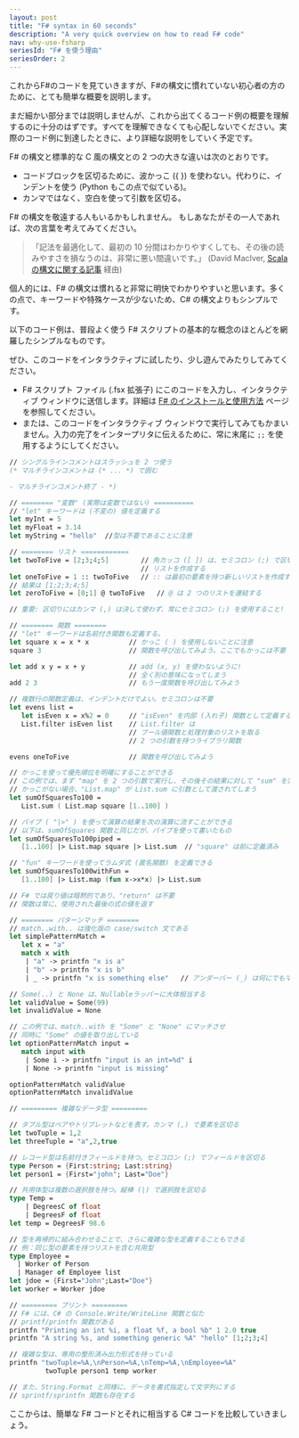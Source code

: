 ```yaml
---
layout: post
title: "F# syntax in 60 seconds"
description: "A very quick overview on how to read F# code"
nav: why-use-fsharp
seriesId: "F# を使う理由"
seriesOrder: 2
---
```


これからF#のコードを見ていきますが、F#の構文に慣れていない初心者の方のために、とても簡単な概要を説明します。

まだ細かい部分までは説明しませんが、これから出てくるコード例の概要を理解するのに十分のはずです。すべてを理解できなくても心配しないでください。実際のコード例に到達したときに、より詳細な説明をしていく予定です。

F# の構文と標準的な C 風の構文との 2 つの大きな違いは次のとおりです。

* コードブロックを区切るために、波かっこ ({ }) を使わない。代わりに、インデントを使う (Python もこの点で似ている)。
* カンマではなく、空白を使って引数を区切る。

F# の構文を敬遠する人もいるかもしれません。 もしあなたがその一人であれば、次の言葉を考えてみてください。

> 「記法を最適化して、最初の 10 分間はわかりやすくしても、その後の読みやすさを損なうのは、非常に悪い間違いです。」 (David MacIver, [Scala の構文に関する記事](https://rickyclarkson.blogspot.com/2008/01/in-defence-of-0l-in-scala.html) 経由)

個人的には、F# の構文は慣れると非常に明快でわかりやすいと思います。多くの点で、キーワードや特殊ケースが少ないため、C# の構文よりもシンプルです。

以下のコード例は、普段よく使う F# スクリプトの基本的な概念のほとんどを網羅したシンプルなものです。

ぜひ、このコードをインタラクティブに試したり、少し遊んでみたりしてみてください。

* F# スクリプト ファイル (.fsx 拡張子) にこのコードを入力し、インタラクティブ ウィンドウに送信します。詳細は [F# のインストールと使用方法](../installing-and-using/index.md) ページを参照してください。
* または、このコードをインタラクティブ ウィンドウで実行してみてもかまいません。入力の完了をインタープリタに伝えるために、常に末尾に `;;` を使用するようにしてください。


```fsharp
// シングルラインコメントはスラッシュを 2 つ使う
(* マルチラインコメントは (* ... *) で囲む

- マルチラインコメント終了 - *)

// ======== "変数" (実際は変数ではない) ==========
// "let" キーワードは (不変の) 値を定義する
let myInt = 5
let myFloat = 3.14
let myString = "hello"	//型は不要であることに注意

// ======== リスト ============
let twoToFive = [2;3;4;5]        // 角カッコ ([ ]) は、セミコロン (;) で区切られた
                                 // リストを作成する
let oneToFive = 1 :: twoToFive   // :: は最初の要素を持つ新しいリストを作成する
// 結果は [1;2;3;4;5]
let zeroToFive = [0;1] @ twoToFive   // @ は 2 つのリストを連結する

// 重要: 区切りにはカンマ (,) は決して使わず、常にセミコロン (;) を使用すること!

// ======== 関数 ========
// "let" キーワードは名前付き関数も定義する。
let square x = x * x          // かっこ ( ) を使用しないことに注意
square 3                      // 関数を呼び出してみよう。ここでもかっこは不要

let add x y = x + y           // add (x, y) を使わないように! 
                              // 全く別の意味になってしまう
add 2 3                       // もう一度関数を呼び出してみよう

// 複数行の関数定義は、インデントだけでよい。セミコロンは不要
let evens list =
   let isEven x = x%2 = 0     // "isEven" を内部 (入れ子) 関数として定義する
   List.filter isEven list    // List.filter は
                              // ブール値関数と処理対象のリストを取る
                              // 2 つの引数を持つライブラリ関数

evens oneToFive               // 関数を呼び出してみよう

// かっこを使って優先順位を明確にすることができる
// この例では、まず "map" を 2 つの引数で実行し、その後その結果に対して "sum" を実行する
// かっこがない場合、"List.map" が List.sum に引数として渡されてしまう
let sumOfSquaresTo100 =
   List.sum ( List.map square [1..100] )

// パイプ ( "|>" ) を使って演算の結果を次の演算に流すことができる
// 以下は、sumOfSquares 関数と同じだが、パイプを使って書いたもの
let sumOfSquaresTo100piped =
   [1..100] |> List.map square |> List.sum  // "square" は前に定義済み

// "fun" キーワードを使ってラムダ式 (匿名関数) を定義できる
let sumOfSquaresTo100withFun =
   [1..100] |> List.map (fun x->x*x) |> List.sum

// F# では戻り値は暗黙的であり、"return" は不要
// 関数は常に、使用された最後の式の値を返す

// ======== パターンマッチ ========
// match..with.. は強化版の case/switch 文である
let simplePatternMatch =
   let x = "a"
   match x with
    | "a" -> printfn "x is a"
    | "b" -> printfn "x is b"
    | _ -> printfn "x is something else"   // アンダーバー (_) は何にでもマッチする

// Some(..) と None は、Nullableラッパーに大体相当する
let validValue = Some(99)
let invalidValue = None

// この例では、match..with を "Some" と "None" にマッチさせ
// 同時に "Some" の値を取り出している
let optionPatternMatch input =
   match input with
    | Some i -> printfn "input is an int=%d" i
    | None -> printfn "input is missing"

optionPatternMatch validValue
optionPatternMatch invalidValue

// ========= 複雑なデータ型 =========

// タプル型はペアやトリプレットなどを表す。カンマ (,) で要素を区切る
let twoTuple = 1,2
let threeTuple = "a",2,true

// レコード型は名前付きフィールドを持つ。セミコロン (;) でフィールドを区切る
type Person = {First:string; Last:string}
let person1 = {First="john"; Last="Doe"}

// 共用体型は複数の選択肢を持つ。縦棒 (|) で選択肢を区切る
type Temp = 
	| DegreesC of float
	| DegreesF of float
let temp = DegreesF 98.6

// 型を再帰的に組み合わせることで、さらに複雑な型を定義することもできる
// 例：同じ型の要素を持つリストを含む共用型
type Employee = 
  | Worker of Person
  | Manager of Employee list
let jdoe = {First="John";Last="Doe"}
let worker = Worker jdoe

// ========= プリント =========
// F# には、C# の Console.Write/WriteLine 関数と似た
// printf/printfn 関数がある
printfn "Printing an int %i, a float %f, a bool %b" 1 2.0 true
printfn "A string %s, and something generic %A" "hello" [1;2;3;4]

// 複雑な型は、専用の整形済み出力形式を持っている
printfn "twoTuple=%A,\nPerson=%A,\nTemp=%A,\nEmployee=%A" 
         twoTuple person1 temp worker

// また、String.Format と同様に、データを書式指定して文字列にする
// sprintf/sprintfn 関数も存在する

```

ここからは、簡単な F# コードとそれに相当する C# コードを比較していきましょう。